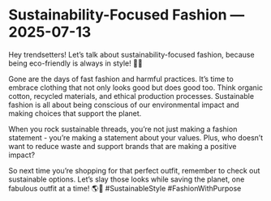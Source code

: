 # Sustainability-Focused Fashion — 2025-07-13

Hey trendsetters! Let’s talk about sustainability-focused fashion, because being eco-friendly is always in style! 🌿💚

Gone are the days of fast fashion and harmful practices. It’s time to embrace clothing that not only looks good but does good too. Think organic cotton, recycled materials, and ethical production processes. Sustainable fashion is all about being conscious of our environmental impact and making choices that support the planet.

When you rock sustainable threads, you’re not just making a fashion statement - you’re making a statement about your values. Plus, who doesn’t want to reduce waste and support brands that are making a positive impact?

So next time you’re shopping for that perfect outfit, remember to check out sustainable options. Let’s slay those looks while saving the planet, one fabulous outfit at a time! 🌎💃 #SustainableStyle #FashionWithPurpose
